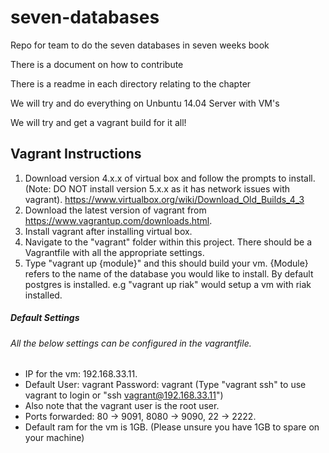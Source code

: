 # seven-databases
Repo for team to do the seven databases in seven weeks book

There is a document on how to contribute

There is a readme in each directory relating to the chapter

We will try and do everything on Unbuntu 14.04 Server with VM's

We will try and get a vagrant build for it all!

## Vagrant Instructions

1. Download version 4.x.x of virtual box and follow the prompts to install. (Note: DO NOT install version 5.x.x as it has network issues with vagrant). https://www.virtualbox.org/wiki/Download_Old_Builds_4_3
2. Download the latest version of vagrant from https://www.vagrantup.com/downloads.html.
3. Install vagrant after installing virtual box.  
4. Navigate to the "vagrant" folder within this project. There should be a Vagrantfile with all the appropriate settings.
5. Type "vagrant up {module}" and this should build your vm. {Module} refers to the name of the database you would like to install. By default postgres is installed. e.g "vagrant up riak" would setup a vm with riak installed.
 
##### Default Settings
###### All the below settings can be configured in the vagrantfile.

 * IP for the vm: 192.168.33.11.
 * Default User: vagrant Password: vagrant (Type "vagrant ssh" to use vagrant to login or "ssh vagrant@192.168.33.11")
 * Also note that the vagrant user is the root user.
 * Ports forwarded: 80 -> 9091, 8080 -> 9090, 22 -> 2222. 
 * Default ram for the vm is 1GB. (Please unsure you have 1GB to spare on your machine)
 
